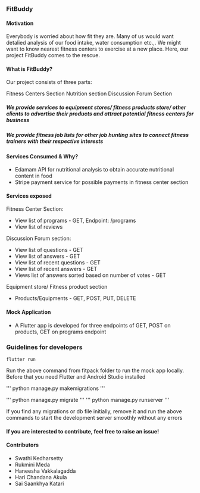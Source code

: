 ### FitBuddy

#### Motivation

Everybody is worried about how fit they are. Many of us would want detalied analysis of our food intake, water consumption etc.,. We might want to know nearest fitness centers to exercise at a new place. Here, our project FitBuddy comes to the rescue.

#### What is FitBuddy?

Our project consists of three parts:

Fitness Centers Section
Nutrition section
Discussion Forum Section

##### We provide services to equipment stores/ fitness products store/ other clients to advertise their products and attract potential fitness centers for business
##### We provide fitness job lists for other job hunting sites to connect fitness trainers with their respective interests

#### Services Consumed & Why?

- Edamam API for nutritional analysis to obtain accurate nutritional content in food
- Stripe payment service for possible payments in fitness center section

#### Services exposed

Fitness Center Section:

- View list of programs - GET, Endpoint: /programs
- View list of reviews

Discussion Forum section:

- View list of questions - GET
- View list of answers - GET
- View list of recent questions - GET
- View list of recent answers - GET
- Views list of answers sorted based on number of votes - GET

Equipment store/ Fitness product section

- Products/Equipments - GET, POST, PUT, DELETE

#### Mock Application

- A Flutter app is developed for three endpoints of GET, POST on products, GET on programs endpoint

### Guidelines for developers

```
flutter run
```

Run the above command from fitpack folder to run the mock app locally. Before that you need Flutter and Android Studio installed

'''
python manage.py makemigrations
'''

'''
python manage.py migrate
'''
'''
python manage.py runserver
'''

If you find any migrations or db file initially, remove it and run the above commands to start the development server smoothly without any errors

#### If you are interested to contribute, feel free to raise an issue!

#### Contributors

- Swathi Kedharsetty
- Rukmini Meda
- Haneesha Vakkalagadda
- Hari Chandana Akula
- Sai Saankhya Katari


